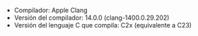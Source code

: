 - Compilador: Apple Clang
- Versión del compilador: 14.0.0 (clang-1400.0.29.202)
- Versión del lenguaje C que compila: C2x (equivalente a C23)

